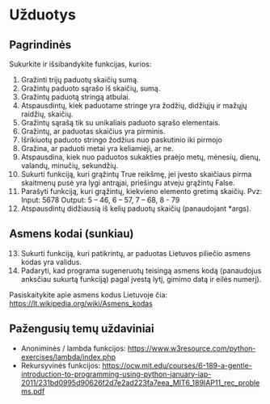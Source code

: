 # Užduotys 

## Pagrindinės

Sukurkite ir išsibandykite funkcijas, kurios:
1. Gražinti trijų paduotų skaičių sumą.
2. Gražintų paduoto sąrašo iš skaičių, sumą.
3. Gražintų paduotą stringą atbulai.
4. Atspausdintų, kiek paduotame stringe yra žodžių, didžiųjų ir mažųjų raidžių, skaičių.
5. Gražintų sąrašą tik su unikaliais paduoto sąrašo elementais.
6. Gražintų, ar paduotas skaičius yra pirminis.
7. Išrikiuotų paduoto stringo žodžius nuo paskutinio iki pirmojo
8. Gražina, ar paduoti metai yra keliamieji, ar ne.
9. Atspausdina, kiek nuo paduotos sukakties praėjo metų, mėnesių, dienų, valandų, minučių, sekundžių.
10. Sukurti funkciją, kuri grąžintų True reikšmę, jei įvesto skaičiaus pirma skaitmenų pusė yra lygi antrąjai, priešingu atveju grąžintų False.
11. Parašyti funkciją, kuri grąžintų, kiekvieno elemento gretimą skaičių. Pvz:
      Input: 5678
      Output: 5 – 46, 6 – 57, 7 – 68, 8 - 79
12. Atspausdintų didžiausią iš kelių paduotų skaičių (panaudojant *args).

## Asmens kodai (sunkiau)

13. Sukurti funkciją, kuri patikrintų, ar paduotas Lietuvos piliečio asmens kodas yra validus.
14. Padaryti, kad programa sugeneruotų teisingą asmens kodą (panaudojus anksčiau sukurtą funkciją) pagal įvestą lytį, gimimo datą ir eilės numerį).

Pasiskaitykite apie asmens kodus Lietuvoje čia: https://lt.wikipedia.org/wiki/Asmens_kodas

## Pažengusių temų uždaviniai

- Anoniminės / lambda funkcijos: https://www.w3resource.com/python-exercises/lambda/index.php
- Rekursyvinės funkcijos: https://ocw.mit.edu/courses/6-189-a-gentle-introduction-to-programming-using-python-january-iap-2011/231bd0995d90626f2d7e2ad223fa7eea_MIT6_189IAP11_rec_problems.pdf